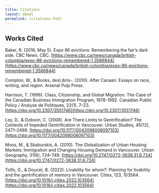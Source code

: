```yaml
---
title: Citations
layout: about
permalink: /citations.html
---
```



## Works Cited

Baker, R. (2016, May 5). Expo 86 evictions: Remembering the fair’s dark side. CBC News. CBC. [https://www.cbc.ca/news/canada/british-columbia/expo-86-evictions-remembered-1.3566844](https://www.cbc.ca/news/canada/british-columbia/expo-86-evictions-remembered-1.3566844)

Compton, W., & Books,  desLibris-. (2010). After Canaan: Essays on race, writing, and region. Arsenal Pulp Press.

Harrison, T. (1996). Class, Citizenship, and Global Migration: The Case of the Canadian Business Immigration Program, 1978-1992. Canadian Public Policy / Analyse de Politiques, 22(1), 7–23. [https://doi.org/10.2307/3551746](https://doi.org/10.2307/3551746)

Ley, D., & Dobson, C. (2008). Are There Limits to Gentrification? The Contexts of Impeded Gentrification in Vancouver. Urban Studies, 45(12), 2471–2498. [https://doi.org/10.1177/0042098008097103](https://doi.org/10.1177/0042098008097103)

Moos, M., & Skaburskis, A. (2010). The Globalization of Urban Housing Markets: Immigration and Changing Housing Demand in Vancouver. Urban Geography, 31(6), 724–749. [https://doi.org/10.2747/0272-3638.31.6.724](https://doi.org/10.2747/0272-3638.31.6.724)

Tolfo, G., & Doucet, B. (2022). Livability for whom?: Planning for livability and the gentrification of memory in Vancouver. Cities, 123, 103564. [https://doi.org/10.1016/j.cities.2022.103564](https://doi.org/10.1016/j.cities.2022.103564)

